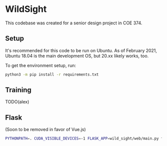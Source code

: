 # WildSight

This codebase was created for a senior design project in COE 374.


## Setup
It's recommended for this code to be run on Ubuntu. As of February 2021, Ubuntu
18.04 is the main development OS, but 20.xx likely works, too.

To get the environment setup, run:

```bash
python3 -m pip install -r requirements.txt
```

## Training

TODO(alex)

## Flask
(Soon to be removed in favor of Vue.js)

```bash
PYTHONPATH=. CUDA_VISIBLE_DEVICES=-1 FLASK_APP=wild_sight/web/main.py flask run
```
